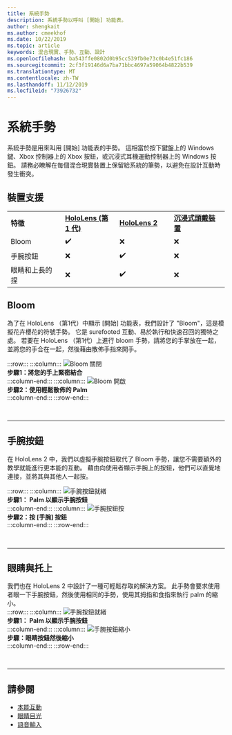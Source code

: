 ```yaml
---
title: 系統手勢
description: 系統手勢以呼叫 [開始] 功能表。
author: shengkait
ms.author: cmeekhof
ms.date: 10/22/2019
ms.topic: article
keywords: 混合現實、手勢、互動、設計
ms.openlocfilehash: ba543ffe0802d0b95cc539fb0e73c0b4e51fc186
ms.sourcegitcommit: 2cf3f19146d6a7ba71bbc4697a59064b4822b539
ms.translationtype: MT
ms.contentlocale: zh-TW
ms.lasthandoff: 11/12/2019
ms.locfileid: "73926732"
---
```

# <a name="system-gesture"></a>系統手勢

系統手勢是用來叫用 [開始] 功能表的手勢。 這相當於按下鍵盤上的 Windows 鍵、Xbox 控制器上的 Xbox 按鈕，或沉浸式耳機運動控制器上的 Windows 按鈕。 請務必瞭解在每個混合現實裝置上保留給系統的筆勢，以避免在設計互動時發生衝突。

## <a name="device-support"></a>裝置支援

<table>
    <colgroup>
    <col width="25%" />
    <col width="25%" />
    <col width="25%" />
    <col width="25%" />
    </colgroup>
    <tr>
        <td><strong>特徵</strong></td>
        <td><a href="hololens-hardware-details.md"><strong>HoloLens (第 1 代)</strong></a></td>
        <td><a href="https://docs.microsoft.com/hololens/hololens2-hardware"><strong>HoloLens 2</strong></td>
        <td><a href="immersive-headset-hardware-details.md"><strong>沉浸式頭戴裝置</strong></a></td>
    </tr>
     <tr>
        <td>Bloom</td>
        <td>✔️</td>
        <td>❌</td>
        <td>❌</td>
    </tr>
     <tr>
        <td>手腕按鈕</td>
        <td>❌</td>
        <td>✔️</td>
        <td>❌</td>
    </tr>
    <tr>
        <td>眼睛和上長的捏</td>
        <td>❌</td>
        <td>✔️</td>
        <td>❌</td>
    </tr>
</table>

## <a name="bloom"></a>Bloom
為了在 HoloLens （第1代）中顯示 [開始] 功能表，我們設計了 "Bloom"，這是模擬花卉櫻花的符號手勢。 它是 surefooted 互動、易於執行和快速召回的獨特之處。 若要在 HoloLens （第1代）上進行 bloom 手勢，請將您的手掌放在一起，並將您的手合在一起，然後藉由散佈手指來開手。

:::row:::
    :::column:::
        ![Bloom 關閉](images/bloom-close.png)<br>
        **步驟1：將您的手上緊密結合**<br>
    :::column-end:::
    :::column:::
        ![Bloom 開啟](images/bloom-open.png)<br>
        **步驟2：使用輕鬆散佈的 Palm**<br>
    :::column-end:::
:::row-end:::

<br>

---

## <a name="wrist-button"></a>手腕按鈕
在 HoloLens 2 中，我們以虛擬手腕按鈕取代了 Bloom 手勢，讓您不需要額外的教學就能進行更本能的互動。 藉由向使用者顯示手腕上的按鈕，他們可以直覺地連接，並將其與其他人一起按。

:::row:::
    :::column:::
        ![手腕按鈕就緒](images/wrist-button-ready.png)<br>
        **步驟1： Palm 以顯示手腕按鈕**<br>
    :::column-end:::
    :::column:::
        ![手腕按鈕按](images/wrist-button-press.png)<br>
        **步驟2：按 [手腕] 按鈕**<br>
    :::column-end:::
:::row-end:::

<br>

---


## <a name="eye-gaze-and-palm-up-pinch"></a>眼睛與托上
我們也在 HoloLens 2 中設計了一種可輕鬆存取的解決方案。 此手勢會要求使用者眼一下手腕按鈕，然後使用相同的手勢，使用其拇指和食指來執行 palm 的縮小。<br>
:::row:::
    :::column:::
        ![手腕按鈕就緒](images/wrist-button-ready.png)<br>
        **步驟1： Palm 以顯示手腕按鈕**<br>
    :::column-end:::
    :::column:::
        ![手腕按鈕縮小](images/wrist-button-pinch.png)<br>
        **步驟：眼睛按鈕然後縮小**<br>
    :::column-end:::
:::row-end:::

<br>

---

## <a name="see-also"></a>請參閱

* [本能互動](interaction-fundamentals.md)
* [眼睛目光](eye-tracking.md)
* [語音輸入](voice-input.md)
